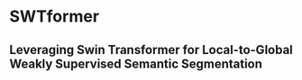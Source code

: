# SWTformer
## Leveraging Swin Transformer for Local-to-Global Weakly Supervised Semantic Segmentation
